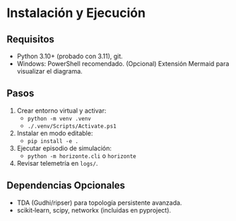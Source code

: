 # Instalación y Ejecución

## Requisitos
- Python 3.10+ (probado con 3.11), git.
- Windows: PowerShell recomendado. (Opcional) Extensión Mermaid para visualizar el diagrama.

## Pasos
1. Crear entorno virtual y activar:
   - `python -m venv .venv`
   - `./.venv/Scripts/Activate.ps1`
2. Instalar en modo editable:
   - `pip install -e .`
3. Ejecutar episodio de simulación:
   - `python -m horizonte.cli` o `horizonte`
4. Revisar telemetría en `logs/`.

## Dependencias Opcionales
- TDA (Gudhi/ripser) para topología persistente avanzada.
- scikit‑learn, scipy, networkx (incluidas en pyproject).


